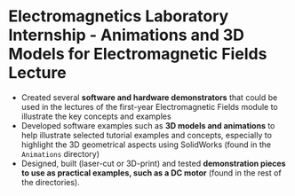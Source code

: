 # Electromagnetics Laboratory Internship - Animations and 3D Models for Electromagnetic Fields Lecture
- Created several **software and hardware demonstrators** that could be used in the lectures of the first-year Electromagnetic Fields module to illustrate the key concepts and examples
- Developed software examples such as **3D models and animations** to help illustrate selected tutorial examples and concepts, especially to highlight the 3D geometrical aspects using SolidWorks (found in the `Animations` directory)
- Designed, built (laser-cut or 3D-print) and tested **demonstration pieces to use as practical examples, such as a DC motor** (found in the rest of the directories).

